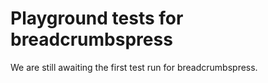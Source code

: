 # Playground tests for breadcrumbspress
We are still awaiting the first test run for breadcrumbspress.
